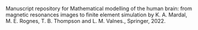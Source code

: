 Manuscript repository for Mathematical modelling of the human brain: from magnetic resonances images to finite element simulation by K. A. Mardal, M. E. Rognes, T. B. Thompson and L. M. Valnes., Springer, 2022. 
